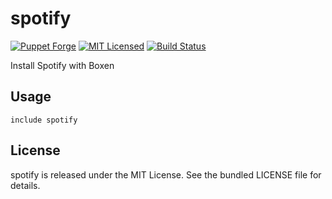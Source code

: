 spotify
==============

[![Puppet Forge](https://img.shields.io/puppetforge/v/halyard/spotify.svg)](https://forge.puppetlabs.com/halyard/spotify)
[![MIT Licensed](https://img.shields.io/badge/license-MIT-green.svg)](https://tldrlegal.com/license/mit-license)
[![Build Status](https://img.shields.io/circleci/project/halyard/puppet-spotify/master.svg)](https://circleci.com/gh/halyard/puppet-spotify)

Install Spotify with Boxen

## Usage

```puppet
include spotify
```

## License

spotify is released under the MIT License. See the bundled LICENSE file for details.


